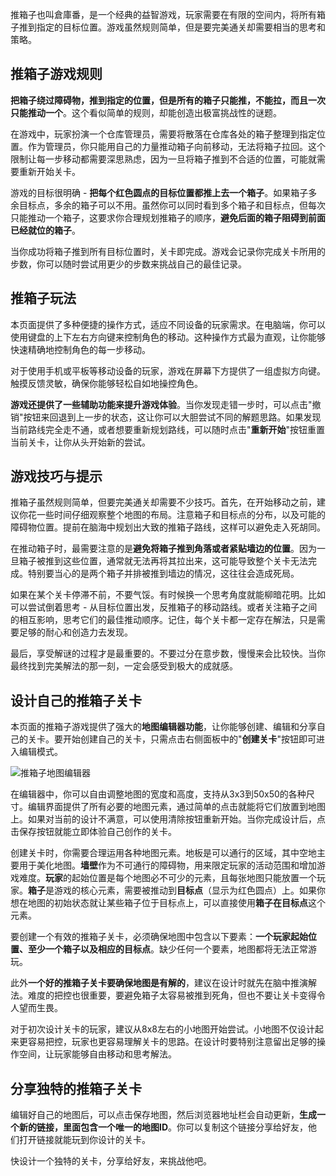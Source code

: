 推箱子也叫倉庫番，是一个经典的益智游戏，玩家需要在有限的空间内，将所有箱子推到指定的目标位置。游戏虽然规则简单，但是要完美通关却需要相当的思考和策略。

## 推箱子游戏规则

**把箱子绕过障碍物，推到指定的位置，但是所有的箱子只能推，不能拉，而且一次只能推动一个**。这个看似简单的规则，却能创造出极富挑战性的谜题。

在游戏中，玩家扮演一个仓库管理员，需要将散落在仓库各处的箱子整理到指定位置。作为管理员，你只能用自己的力量推动箱子向前移动，无法将箱子拉回。这个限制让每一步移动都需要深思熟虑，因为一旦将箱子推到不合适的位置，可能就需要重新开始关卡。

游戏的目标很明确 - **把每个红色圆点的目标位置都推上去一个箱子**。如果箱子多余目标点，多余的箱子可以不用。虽然你可以同时看到多个箱子和目标点，但每次只能推动一个箱子，这要求你合理规划推箱子的顺序，**避免后面的箱子阻碍到前面已经就位的箱子**。

当你成功将箱子推到所有目标位置时，关卡即完成。游戏会记录你完成关卡所用的步数，你可以随时尝试用更少的步数来挑战自己的最佳记录。

## 推箱子玩法

本页面提供了多种便捷的操作方式，适应不同设备的玩家需求。在电脑端，你可以使用键盘的上下左右方向键来控制角色的移动。这种操作方式最为直观，让你能够快速精确地控制角色的每一步移动。

对于使用手机或平板等移动设备的玩家，游戏在屏幕下方提供了一组虚拟方向键。触摸反馈灵敏，确保你能够轻松自如地操控角色。

**游戏还提供了一些辅助功能来提升游戏体验**。当你发现走错一步时，可以点击"撤销"按钮来回退到上一步的状态，这让你可以大胆尝试不同的解题思路。如果发现当前路线完全走不通，或者想要重新规划路线，可以随时点击"**重新开始**"按钮重置当前关卡，让你从头开始新的尝试。

## 游戏技巧与提示

推箱子虽然规则简单，但要完美通关却需要不少技巧。首先，在开始移动之前，建议你花一些时间仔细观察整个地图的布局。注意箱子和目标点的分布，以及可能的障碍物位置。提前在脑海中规划出大致的推箱子路线，这样可以避免走入死胡同。

在推动箱子时，最需要注意的是**避免将箱子推到角落或者紧贴墙边的位置**。因为一旦箱子被推到这些位置，通常就无法再将其拉出来，这可能导致整个关卡无法完成。特别要当心的是两个箱子并排被推到墙边的情况，这往往会造成死局。

如果在某个关卡停滞不前，不要气馁。有时候换一个思考角度就能柳暗花明。比如可以尝试倒着思考 - 从目标位置出发，反推箱子的移动路线。或者关注箱子之间的相互影响，思考它们的最佳推动顺序。记住，每个关卡都一定存在解法，只是需要足够的耐心和创造力去发现。

最后，享受解谜的过程才是最重要的。不要过分在意步数，慢慢来会比较快。当你最终找到完美解法的那一刻，一定会感受到极大的成就感。

## 设计自己的推箱子关卡

本页面的推箱子游戏提供了强大的**地图编辑器功能**，让你能够创建、编辑和分享自己的关卡。要开始创建自己的关卡，只需点击右侧面板中的"**创建关卡**"按钮即可进入编辑模式。

![推箱子地图编辑器](https://slefboot-1251736664.file.myqcloud.com/20241117_ai_gallery_sokoban_editmode.png)

在编辑器中，你可以自由调整地图的宽度和高度，支持从3x3到50x50的各种尺寸。编辑界面提供了所有必要的地图元素，通过简单的点击就能将它们放置到地图上。如果对当前的设计不满意，可以使用清除按钮重新开始。当你完成设计后，点击保存按钮就能立即体验自己创作的关卡。

创建关卡时，你需要合理运用各种地图元素。地板是可以通行的区域，其中空地主要用于美化地图。**墙壁**作为不可通行的障碍物，用来限定玩家的活动范围和增加游戏难度。**玩家**的起始位置是每个地图必不可少的元素，且每张地图只能放置一个玩家。**箱子**是游戏的核心元素，需要被推动到**目标点**（显示为红色圆点）上。如果你想在地图的初始状态就让某些箱子位于目标点上，可以直接使用**箱子在目标点**这个元素。

要创建一个有效的推箱子关卡，必须确保地图中包含以下要素：**一个玩家起始位置、至少一个箱子以及相应的目标点**。缺少任何一个要素，地图都将无法正常游玩。

此外**一个好的推箱子关卡要确保地图是有解的**，建议在设计时就先在脑中推演解法。难度的把控也很重要，要避免箱子太容易被推到死角，但也不要让关卡变得令人望而生畏。

对于初次设计关卡的玩家，建议从8x8左右的小地图开始尝试。小地图不仅设计起来更容易把控，玩家也更容易理解关卡的思路。在设计时要特别注意留出足够的操作空间，让玩家能够自由移动和思考解法。

## 分享独特的推箱子关卡

编辑好自己的地图后，可以点击保存地图，然后浏览器地址栏会自动更新，**生成一个新的链接，里面包含一个唯一的地图ID**。你可以复制这个链接分享给好友，他们打开链接就能玩到你设计的关卡。

快设计一个独特的关卡，分享给好友，来挑战他吧。